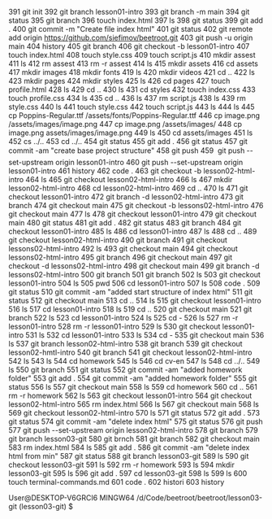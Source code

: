 391 git init
392 git branch lesson01-intro
393 git branch -m main
394 git status
395 git branch
396 touch index.html
397 ls
398 git status
399 git add .
400 git commit -m "Create file index html"
401 git status
402 git remote add origin https://github.com/siefimov/beetroot.git
403 git push -u origin main
404 history
405 git branch
406 git checkout -b lesson01-intro
407 touch index.html
408 touch style.css
409 touch script.js
410 mkdir assest
411 ls
412 rm assest
413 rm -r assest
414 ls
415 mkdir assets
416 cd assets
417 mkdir images
418 mkdir fonts
419 ls
420 mkdir videos
421 cd ..
422 ls
423 mkdir pages
424 mkdir styles
425 ls
426 cd pages
427 touch profile.html
428 ls
429 cd ..
430 ls
431 cd styles
432 touch index.css
433 touch profile.css
434 ls
435 cd ..
436 ls
437 rm script.js
438 ls
439 rm style.css
440 ls
441 touch style.css
442 touch script.js
443 ls
444 ls
445 cp Poppins-Regular.ttf /assets/fonts/Poppins-Regular.ttf
446 cp image.png /assets/images/image.png
447 cp image.png /assets/images/
448 cp image.png assets/images/image.png
449 ls
450 cd assets/images
451 ls
452 cs ../..
453 cd ../..
454 git status
455 git add .
456 git status
457 git commit -am "create base project structure"
458 git push
459  git push --set-upstream origin lesson01-intro
460 git push --set-upstream origin lesson01-intro
461 history
462 code .
463 git checkout -b lesson02-html-intro
464 ls
465 git checkout lesson02-html-intro
466 ls
467 mkdir lesson02-html-intro
468 cd lesson02-html-intro
469 cd ..
470 ls
471 git checkout lesson01-intro
472 git branch -d lesson02-html-intro
473 git branch
474 git checkout main
475 git checkout -b lessons02-html-intro
476 git checkout main
477 ls
478 git checkout lesson01-intro
479 git checkout main
480 git status
481 git add .
482 git status
483 git branch
484 git checkout lesson01-intro
485 ls
486 cd lesson01-intro
487 ls
488 cd ..
489 git checkout lesson02-html-intro
490 git branch
491 git checkout lessons02-html-intro
492 ls
493 git checkout main
494 git checkout lessons02-html-intro
495 git branch
496 git checkout main
497 git checkout -d lessons02-html-intro
498 git checkout main
499 git branch -d lessons02-html-intro
500 git branch
501 git branch
502 ls
503 git checkout lesson01-intro
504 ls
505 pwd
506 cd lesson01-intro
507 ls
508 code .
509 git status
510 git commit -am "added start structure of index html"
511 git status
512 git checkout main
513 cd ..
514 ls
515 git checkout lesson01-intro
516 ls
517 cd lesson01-intro
518 ls
519 cd ..
520 git checkout main
521 git branch
522 ls
523 cd lesson01-intro
524 ls
525 cd -
526 ls
527 rm -r lesson01-intro
528 rm -r lesson01-intro
529 ls
530 git checkout lesson01-intro
531 ls
532 cd lesson01-intro
533 ls
534 cd -
535 git checkout main
536 ls
537 git branch lesson02-html-intro
538 git branch
539 git checkout lesson02-hmtl-intro
540 git branch
541 git checkout lesson02-html-intro
542 ls
543 ls
544 cd homework
545 ls
546 cd cv-en
547 ls
548 cd ../..
549 ls
550 git branch
551 git status
552 git commit -am "added homework folder"
553 git add .
554 git commit -am "added homework folder"
555 git status
556 ls
557 git checkout main
558 ls
559 cd homework
560 cd ..
561 rm -r homework
562 ls
563 git checkout lesson01-intro
564 git checkout lesson02-html-intro
565 rm index.html
566 ls
567 git checkout main
568 ls
569 git checkout lesson02-html-intro
570 ls
571 git status
572 git add .
573 git status
574 git commit -am "delete index html"
575 git status
576 git push
577 git push --set-upstream origin lesson02-html-intro
578 git branch
579 git branch lesson03-git
580 git brnch
581 git branch
582 git checkout main
583 rm index.html
584 ls
585 git add .
586 git commit -am "delete index html from min"
587 git status
588 git branch lesson03-git
589 ls
590 git checkout lesson03-git
591 ls
592 rm -r homework
593 ls
594 mkdir lesson03-git
595 ls
596 git add .
597 cd lesson03-git
598 ls
599 ls
600 touch terminal-commands.md
601 code .
602 histori
603 history

User@DESKTOP-V6GRCI6 MINGW64 /d/Code/beetroot/beetroot/lesson03-git (lesson03-git)
$
